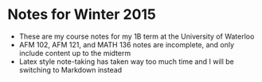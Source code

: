 # Notes for Winter 2015
- These are my course notes for my 1B term at the University of Waterloo
- AFM 102, AFM 121, and MATH 136 notes are incomplete, and only include content up to the midterm
- Latex style note-taking has taken way too much time and I will be switching to Markdown instead